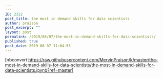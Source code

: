 ```yaml
---
---
ID: 2322
post_title: the most in demand skills for data scientists
author: praison
post_excerpt: ""
layout: post
permalink: /2019/08/07/the-most-in-demand-skills-for-data-scientists/
published: true
post_date: 2019-08-07 11:04:55
---
```

[nbconvert https://raw.githubusercontent.com/MervinPraison/k/master/the-most-in-demand-skills-for-data-scientists/the-most-in-demand-skills-for-data-scientists.ipynb?ref=master]
